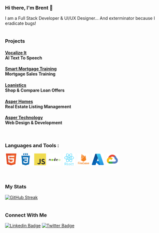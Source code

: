 ### Hi there, I'm Brent 👋
I am a Full Stack Developer & UI/UX Designer... And exterminator because I eradicate bugs!<br/><br/>

### Projects
<!-- <div>
  <a href="https://vocalizeit.app">
    <img src="https://vocalizeit.app/images/vocalizeit.png" title="Vocalize It" alt="Vocalize It" width="auto" height="40"/>
  </a>
   <a href="https://sm.training">
    <img src="https://sm.training/images/smt-banner.png" title="Vocalize It" alt="Vocalize It" width="auto" height="150" style="border-radius:10%;"/>
  </a>
</div> -->

#### [Vocalize It](https://vocalizeit.app)<br/> AI Text To Speech <br/>
#### [Smart Mortgage Training](https://sm.training)<br/> Mortgage Sales Training <br/>
#### [Loanistics](https://loanistics.com)<br/> Shop & Compare Loan Offers <br/>
#### [Asper Homes](https://asperhomes.com)<br/> Real Estate Listing Management <br/>
#### [Asper Technology](https://aspertechnology.com)<br/> Web Design & Development<br/><br/><br/>

### Languages and Tools :
<div>
  <img src="https://github.com/devicons/devicon/blob/master/icons/html5/html5-original.svg" title="HTML5" alt="HTML" width="40" height="40"/>&nbsp;
    <img src="https://github.com/devicons/devicon/blob/master/icons/css3/css3-plain-wordmark.svg"  title="CSS3" alt="CSS" width="40" height="40"/>&nbsp;
      <img src="https://github.com/devicons/devicon/blob/master/icons/javascript/javascript-original.svg" title="JavaScript" alt="JavaScript" width="40" height="40"/>&nbsp;
      <img src="https://github.com/devicons/devicon/blob/master/icons/nodejs/nodejs-original-wordmark.svg" title="NodeJS" alt="NodeJS" width="40" height="40"/>&nbsp;
  <img src="https://github.com/devicons/devicon/blob/master/icons/react/react-original-wordmark.svg" title="React" alt="React" width="40" height="40"/>&nbsp;
  <img src="https://github.com/devicons/devicon/blob/master/icons/firebase/firebase-plain-wordmark.svg" title="Firebase" alt="Firebase" width="40" height="40"/>&nbsp;
    <img src="https://github.com/devicons/devicon/blob/master/icons/azure/azure-original.svg" title="Azure" alt="Azure" width="40" height="40"/>&nbsp;
    <img src="https://github.com/devicons/devicon/blob/master/icons/googlecloud/googlecloud-original.svg" title="Google Cloud" alt="Google Cloud" width="40" height="40"/>&nbsp;
</div><br/><br/>

### My Stats
[![GitHub Streak](http://github-readme-streak-stats.herokuapp.com?user=brentfm&theme=rising-sun&hide_border=true&mode=weekly)](https://git.io/streak-stats)
<br/><br/>

### Connect With Me
[![Linkedin Badge](https://img.shields.io/badge/-Brent-blue?style=flat&logo=Linkedin&logoColor=white)](https://www.linkedin.com/in/brent-haskins-ba9948a3)
[![Twitter Badge](https://img.shields.io/badge/-Brentxdev-blue?style=flat&logo=Twitter&logoColor=white)](https://twitter.com/brentxdev)
